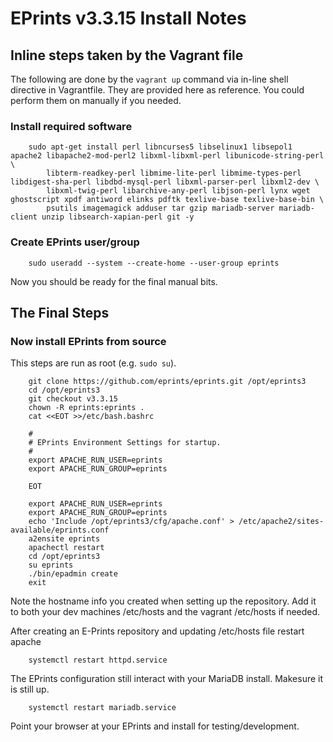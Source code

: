 
# EPrints v3.3.15 Install Notes

## Inline steps taken by the Vagrant file

The following are done by the `vagrant up` command via in-line shell directive in Vagrantfile. 
They are provided here as reference.  You could perform them on manually if you needed.

### Install required software

```shell
    sudo apt-get install perl libncurses5 libselinux1 libsepol1 apache2 libapache2-mod-perl2 libxml-libxml-perl libunicode-string-perl \
        libterm-readkey-perl libmime-lite-perl libmime-types-perl libdigest-sha-perl libdbd-mysql-perl libxml-parser-perl libxml2-dev \
        libxml-twig-perl libarchive-any-perl libjson-perl lynx wget ghostscript xpdf antiword elinks pdftk texlive-base texlive-base-bin \
        psutils imagemagick adduser tar gzip mariadb-server mariadb-client unzip libsearch-xapian-perl git -y
```

### Create EPrints user/group

```shell
    sudo useradd --system --create-home --user-group eprints
```        

Now you should be ready for the final manual bits.

## The Final Steps

### Now install EPrints from source

This steps are run as root (e.g. `sudo su`).

```shell
    git clone https://github.com/eprints/eprints.git /opt/eprints3
    cd /opt/eprints3
    git checkout v3.3.15
    chown -R eprints:eprints .
    cat <<EOT >>/etc/bash.bashrc

    #
    # EPrints Environment Settings for startup.
    #
    export APACHE_RUN_USER=eprints
    export APACHE_RUN_GROUP=eprints

    EOT

    export APACHE_RUN_USER=eprints
    export APACHE_RUN_GROUP=eprints
    echo 'Include /opt/eprints3/cfg/apache.conf' > /etc/apache2/sites-available/eprints.conf
    a2ensite eprints
    apachectl restart
    cd /opt/eprints3
    su eprints
    ./bin/epadmin create
    exit
```

Note the hostname info you created when setting up the repository. Add it
to both your dev machines /etc/hosts and the vagrant /etc/hosts if needed.

After creating an E-Prints repository and updating /etc/hosts file restart apache

```shell
    systemctl restart httpd.service
```

The EPrints configuration still interact with your MariaDB install. Makesure
it is still up.

```shell
    systemctl restart mariadb.service
```

Point your browser at your EPrints and install for testing/development.

